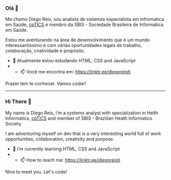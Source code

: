 ### Olá 👋

Me chamo Diego Reis, sou analista de sistemas especialista em Infromatica em Saúde, [cpTICS](https://sbis.org.br/profissionais-cptics) e membro da SBIS - Sociedade Brasileira de Informática em Saúde.

Estou me aventurando na área de desenvolvimento que é um mundo interessantíssimo e com várias oportunidades legais de trabalho, colaboração, criatividade e propósito. 

- 🌱 Atualmente estou estudando HTML, CSS and JavaScript
- - 📫 Você me encontra em: https://linktr.ee/diegoreisti

Prazer tem te conhecer. Vamos *codar*!

------



<h3> Hi There 👋 </h3>

My name is Diego Reis, i'm a systems analyst with specialization in Helth Informatics, [cpTICS](https://sbis.org.br/profissionais-cptics) and member of SBIS -  Brazilian Heath Informatics Society.

I am adventuring myself on dev that is a very interesting world full of work opportunities, collaboration, creativity and purpose.

- 🌱 I’m currently learning HTML, CSS and JavaScript
- - 📫 How to reach me: https://linktr.ee/diegoreisti

Nice to meet you. Let's code!


